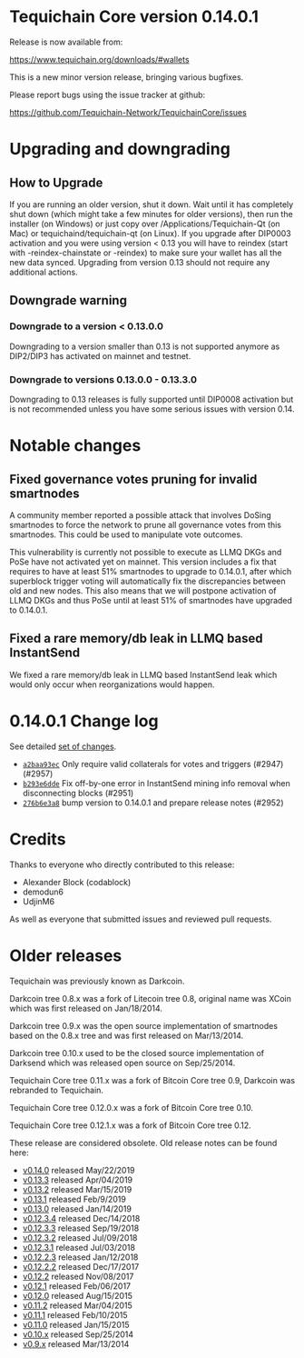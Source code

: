 # Tequichain Core version 0.14.0.1

Release is now available from:

<https://www.tequichain.org/downloads/#wallets>

This is a new minor version release, bringing various bugfixes.

Please report bugs using the issue tracker at github:

<https://github.com/Tequichain-Network/TequichainCore/issues>

# Upgrading and downgrading

## How to Upgrade

If you are running an older version, shut it down. Wait until it has completely
shut down (which might take a few minutes for older versions), then run the
installer (on Windows) or just copy over /Applications/Tequichain-Qt (on Mac) or
tequichaind/tequichain-qt (on Linux). If you upgrade after DIP0003 activation and you were
using version < 0.13 you will have to reindex (start with -reindex-chainstate
or -reindex) to make sure your wallet has all the new data synced. Upgrading from
version 0.13 should not require any additional actions.

## Downgrade warning

### Downgrade to a version < 0.13.0.0

Downgrading to a version smaller than 0.13 is not supported anymore as DIP2/DIP3 has
activated on mainnet and testnet.

### Downgrade to versions 0.13.0.0 - 0.13.3.0

Downgrading to 0.13 releases is fully supported until DIP0008 activation but is not
recommended unless you have some serious issues with version 0.14.

# Notable changes

## Fixed governance votes pruning for invalid smartnodes

A community member reported a possible attack that involves DoSing smartnodes to force the network
to prune all governance votes from this smartnodes. This could be used to manipulate vote outcomes.

This vulnerability is currently not possible to execute as LLMQ DKGs and PoSe have not activated yet on
mainnet. This version includes a fix that requires to have at least 51% smartnodes to upgrade to
0.14.0.1, after which superblock trigger voting will automatically fix the discrepancies between
old and new nodes. This also means that we will postpone activation of LLMQ DKGs and thus PoSe until
at least 51% of smartnodes have upgraded to 0.14.0.1.

## Fixed a rare memory/db leak in LLMQ based InstantSend

We fixed a rare memory/db leak in LLMQ based InstantSend leak which would only occur when reorganizations
would happen.

# 0.14.0.1 Change log

See detailed [set of changes](https://github.com/Tequichain-Network/TequichainCore/compare/v0.14.0.0...tequichain:v0.14.0.1).

-   [`a2baa93ec`](https://github.com/Tequichain-Network/TequichainCore/commit/a2baa93ec) Only require valid collaterals for votes and triggers (#2947) (#2957)
-   [`b293e6dde`](https://github.com/Tequichain-Network/TequichainCore/commit/b293e6dde) Fix off-by-one error in InstantSend mining info removal when disconnecting blocks (#2951)
-   [`276b6e3a8`](https://github.com/Tequichain-Network/TequichainCore/commit/276b6e3a8) bump version to 0.14.0.1 and prepare release notes (#2952)

# Credits

Thanks to everyone who directly contributed to this release:

-   Alexander Block (codablock)
-   demodun6
-   UdjinM6

As well as everyone that submitted issues and reviewed pull requests.

# Older releases

Tequichain was previously known as Darkcoin.

Darkcoin tree 0.8.x was a fork of Litecoin tree 0.8, original name was XCoin
which was first released on Jan/18/2014.

Darkcoin tree 0.9.x was the open source implementation of smartnodes based on
the 0.8.x tree and was first released on Mar/13/2014.

Darkcoin tree 0.10.x used to be the closed source implementation of Darksend
which was released open source on Sep/25/2014.

Tequichain Core tree 0.11.x was a fork of Bitcoin Core tree 0.9,
Darkcoin was rebranded to Tequichain.

Tequichain Core tree 0.12.0.x was a fork of Bitcoin Core tree 0.10.

Tequichain Core tree 0.12.1.x was a fork of Bitcoin Core tree 0.12.

These release are considered obsolete. Old release notes can be found here:

-   [v0.14.0](https://github.com/Tequichain-Network/TequichainCore/blob/master/doc/release-notes/tequichain/release-notes-0.14.0.md) released May/22/2019
-   [v0.13.3](https://github.com/Tequichain-Network/TequichainCore/blob/master/doc/release-notes/tequichain/release-notes-0.13.3.md) released Apr/04/2019
-   [v0.13.2](https://github.com/Tequichain-Network/TequichainCore/blob/master/doc/release-notes/tequichain/release-notes-0.13.2.md) released Mar/15/2019
-   [v0.13.1](https://github.com/Tequichain-Network/TequichainCore/blob/master/doc/release-notes/tequichain/release-notes-0.13.1.md) released Feb/9/2019
-   [v0.13.0](https://github.com/Tequichain-Network/TequichainCore/blob/master/doc/release-notes/tequichain/release-notes-0.13.0.md) released Jan/14/2019
-   [v0.12.3.4](https://github.com/Tequichain-Network/TequichainCore/blob/master/doc/release-notes/tequichain/release-notes-0.12.3.4.md) released Dec/14/2018
-   [v0.12.3.3](https://github.com/Tequichain-Network/TequichainCore/blob/master/doc/release-notes/tequichain/release-notes-0.12.3.3.md) released Sep/19/2018
-   [v0.12.3.2](https://github.com/Tequichain-Network/TequichainCore/blob/master/doc/release-notes/tequichain/release-notes-0.12.3.2.md) released Jul/09/2018
-   [v0.12.3.1](https://github.com/Tequichain-Network/TequichainCore/blob/master/doc/release-notes/tequichain/release-notes-0.12.3.1.md) released Jul/03/2018
-   [v0.12.2.3](https://github.com/Tequichain-Network/TequichainCore/blob/master/doc/release-notes/tequichain/release-notes-0.12.2.3.md) released Jan/12/2018
-   [v0.12.2.2](https://github.com/Tequichain-Network/TequichainCore/blob/master/doc/release-notes/tequichain/release-notes-0.12.2.2.md) released Dec/17/2017
-   [v0.12.2](https://github.com/Tequichain-Network/TequichainCore/blob/master/doc/release-notes/tequichain/release-notes-0.12.2.md) released Nov/08/2017
-   [v0.12.1](https://github.com/Tequichain-Network/TequichainCore/blob/master/doc/release-notes/tequichain/release-notes-0.12.1.md) released Feb/06/2017
-   [v0.12.0](https://github.com/Tequichain-Network/TequichainCore/blob/master/doc/release-notes/tequichain/release-notes-0.12.0.md) released Aug/15/2015
-   [v0.11.2](https://github.com/Tequichain-Network/TequichainCore/blob/master/doc/release-notes/tequichain/release-notes-0.11.2.md) released Mar/04/2015
-   [v0.11.1](https://github.com/Tequichain-Network/TequichainCore/blob/master/doc/release-notes/tequichain/release-notes-0.11.1.md) released Feb/10/2015
-   [v0.11.0](https://github.com/Tequichain-Network/TequichainCore/blob/master/doc/release-notes/tequichain/release-notes-0.11.0.md) released Jan/15/2015
-   [v0.10.x](https://github.com/Tequichain-Network/TequichainCore/blob/master/doc/release-notes/tequichain/release-notes-0.10.0.md) released Sep/25/2014
-   [v0.9.x](https://github.com/Tequichain-Network/TequichainCore/blob/master/doc/release-notes/tequichain/release-notes-0.9.0.md) released Mar/13/2014

